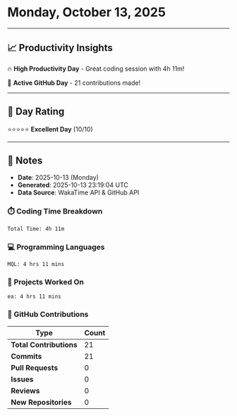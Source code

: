# Monday, October 13, 2025

---

## 📈 Productivity Insights

🔥 **High Productivity Day** - Great coding session with 4h 11m!

🚀 **Active GitHub Day** - 21 contributions made!

---

## 🎯 Day Rating

⭐⭐⭐⭐⭐ **Excellent Day** (10/10)

---

## 📝 Notes

- **Date**: 2025-10-13 (Monday)
- **Generated**: 2025-10-13 23:19:04 UTC
- **Data Source**: WakaTime API & GitHub API


### ⏱️ Coding Time Breakdown

```
Total Time: 4h 11m
```

### 💻 Programming Languages

```
MQL: 4 hrs 11 mins
```

### 📂 Projects Worked On

```
ea: 4 hrs 11 mins

```


### 🐙 GitHub Contributions

| Type | Count |
|------|-------|
| **Total Contributions** | 21 |
| **Commits** | 21 |
| **Pull Requests** | 0 |
| **Issues** | 0 |
| **Reviews** | 0 |
| **New Repositories** | 0 |

